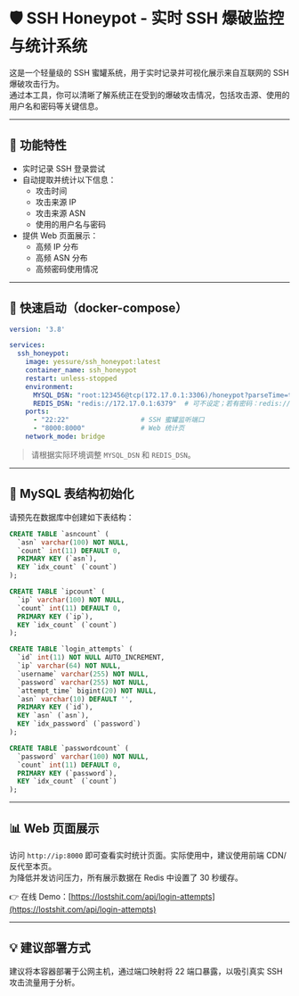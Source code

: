 # 🛡️ SSH Honeypot - 实时 SSH 爆破监控与统计系统

这是一个轻量级的 SSH 蜜罐系统，用于实时记录并可视化展示来自互联网的 SSH 爆破攻击行为。  
通过本工具，你可以清晰了解系统正在受到的爆破攻击情况，包括攻击源、使用的用户名和密码等关键信息。

---

## 📌 功能特性

- 实时记录 SSH 登录尝试
- 自动提取并统计以下信息：
  - 攻击时间
  - 攻击来源 IP
  - 攻击来源 ASN
  - 使用的用户名与密码
- 提供 Web 页面展示：
  - 高频 IP 分布
  - 高频 ASN 分布
  - 高频密码使用情况

---

## 🚀 快速启动（docker-compose）

```yaml
version: '3.8'

services:
  ssh_honeypot:
    image: yessure/ssh_honeypot:latest
    container_name: ssh_honeypot
    restart: unless-stopped
    environment:
      MYSQL_DSN: "root:123456@tcp(172.17.0.1:3306)/honeypot?parseTime=true"
      REDIS_DSN: "redis://172.17.0.1:6379"  # 可不设定；若有密码：redis://:mypassword@172.17.0.1:6379
    ports:
      - "22:22"                  # SSH 蜜罐监听端口
      - "8000:8000"              # Web 统计页
    network_mode: bridge
```

> 请根据实际环境调整 `MYSQL_DSN` 和 `REDIS_DSN`。

---

## 🧱 MySQL 表结构初始化

请预先在数据库中创建如下表结构：

```sql
CREATE TABLE `asncount` (
  `asn` varchar(100) NOT NULL,
  `count` int(11) DEFAULT 0,
  PRIMARY KEY (`asn`),
  KEY `idx_count` (`count`)
);

CREATE TABLE `ipcount` (
  `ip` varchar(100) NOT NULL,
  `count` int(11) DEFAULT 0,
  PRIMARY KEY (`ip`),
  KEY `idx_count` (`count`)
);

CREATE TABLE `login_attempts` (
  `id` int(11) NOT NULL AUTO_INCREMENT,
  `ip` varchar(64) NOT NULL,
  `username` varchar(255) NOT NULL,
  `password` varchar(255) NOT NULL,
  `attempt_time` bigint(20) NOT NULL,
  `asn` varchar(10) DEFAULT '',
  PRIMARY KEY (`id`),
  KEY `asn` (`asn`),
  KEY `idx_password` (`password`)
);

CREATE TABLE `passwordcount` (
  `password` varchar(100) NOT NULL,
  `count` int(11) DEFAULT 0,
  PRIMARY KEY (`password`),
  KEY `idx_count` (`count`)
);
```

---

## 📊 Web 页面展示

访问 `http://ip:8000` 即可查看实时统计页面。实际使用中，建议使用前端 CDN/反代至本页。  
为降低并发访问压力，所有展示数据在 Redis 中设置了 30 秒缓存。

👉 在线 Demo：[https://lostshit.com/api/login-attempts](https://lostshit.com/api/login-attempts)



---

## 💡 建议部署方式

建议将本容器部署于公网主机，通过端口映射将 22 端口暴露，以吸引真实 SSH 攻击流量用于分析。
